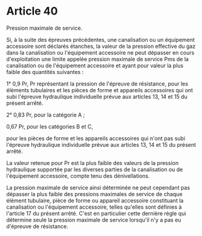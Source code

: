 # Article 40

Pression maximale de service.

Si, à la suite des épreuves précédentes, une canalisation ou un équipement accessoire sont déclarés étanches, la valeur de la pression effective du gaz dans la canalisation ou l'équipement accessoire ne peut dépasser en cours d'exploitation une limite appelée pression maximale de service Pms de la canalisation ou de l'équipement accessoire et ayant pour valeur la plus faible des quantités suivantes :

1° 0,9 Pr, Pr représentant la pression de l'épreuve de résistance, pour les éléments tubulaires et les pièces de forme et appareils accessoires qui ont subi l'épreuve hydraulique individuelle prévue aux articles 13, 14 et 15 du présent arrêté.

2° 0,83 Pr, pour la catégorie A ;

0,67 Pr, pour les catégories B et C,

pour les pièces de forme et les appareils accessoires qui n'ont pas subi l'épreuve hydraulique individuelle prévue aux articles 13, 14 et 15 du présent arrêté.

La valeur retenue pour Pr est la plus faible des valeurs de la pression hydraulique supportée par les diverses parties de la canalisation ou de l'équipement accessoire, compte tenu des dénivellations.

La pression maximale de service ainsi déterminée ne peut cependant pas dépasser la plus faible des pressions maximales de service de chaque élément tubulaire, pièce de forme ou appareil accessoire constituant la canalisation ou l'équipement accessoire, telles qu'elles sont définies à l'article 17 du présent arrêté. C'est en particulier cette dernière règle qui détermine seule la pression maximale de service lorsqu'il n'y a pas eu d'épreuve de résistance.

